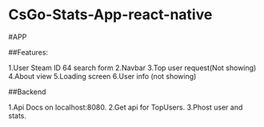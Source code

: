 # CsGo-Stats-App-react-native

#APP

##Features:

1.User Steam ID 64 search form
2.Navbar
3.Top user request(Not showing)
4.About view
5.Loading screen
6.User info (not showing)

##Backend

1.Api Docs on localhost:8080.
2.Get api for TopUsers.
3.Phost user and stats.
